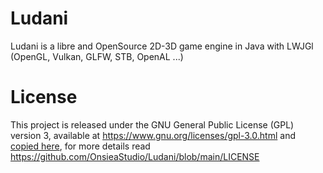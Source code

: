 # Ludani
Ludani is a libre and OpenSource 2D-3D game engine in Java with LWJGl (OpenGL, Vulkan, GLFW, STB, OpenAL ...)

# License

This project is released under the GNU General Public License (GPL) version 3, available at https://www.gnu.org/licenses/gpl-3.0.html and [copied here](https://github.com/OnsieaStudio/Ludani/blob/main/LICENSE), for more details read https://github.com/OnsieaStudio/Ludani/blob/main/LICENSE
